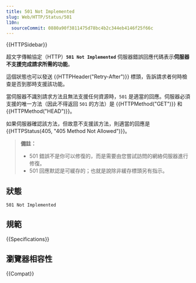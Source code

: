 ```yaml
---
title: 501 Not Implemented
slug: Web/HTTP/Status/501
l10n:
  sourceCommit: 0880a90f3811475d78bc4b2c344eb4146f25f66c
---
```


{{HTTPSidebar}}

超文字傳輸協定（HTTP）**`501 Not Implemented`** 伺服器錯誤回應代碼表示**伺服器不支援完成請求所需的功能**。

這個狀態也可以發送 {{HTTPHeader("Retry-After")}} 標頭，告訴請求者何時檢查是否到那時支援該功能。

當伺服器不識別請求方法且無法支援任何資源時，`501` 是適當的回應。伺服器必須支援的唯一方法（因此不得返回 `501` 的方法）是 {{HTTPMethod("GET")}} 和 {{HTTPMethod("HEAD")}}。

如果伺服器確認該方法，但故意不支援該方法，則適當的回應是 {{HTTPStatus(405, "405 Method Not Allowed")}}。

> **備註：**
>
> - 501 錯誤不是你可以修復的，而是需要由您嘗試訪問的網絡伺服器進行修復。
> - 501 回應默認是可緩存的；也就是說除非緩存標頭另有指示。

## 狀態

```http
501 Not Implemented
```

## 規範

{{Specifications}}

## 瀏覽器相容性

{{Compat}}
